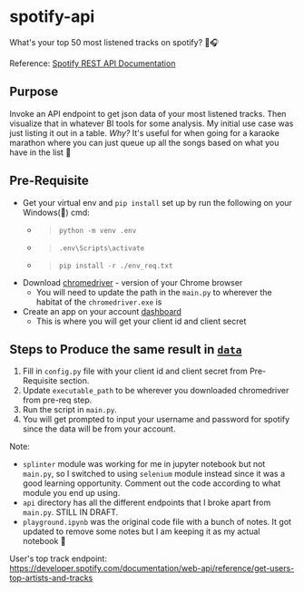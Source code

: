 # spotify-api
What's your top 50 most listened tracks on spotify? 🎵🎧

Reference: [Spotify REST API Documentation](https://developer.spotify.com/documentation/web-api/tutorials/getting-started#create-an-app)

## Purpose
Invoke an API endpoint to get json data of your most listened tracks. Then visualize that in whatever BI tools for some analysis. My initial use case was just listing it out in a table. <i>Why?</i> It's useful for when going for a karaoke marathon where you can just queue up all the songs based on what you have in the list 🎤

## Pre-Requisite
- Get your virtual env and `pip install` set up by run the following on your Windows(👀) cmd:
    - >`python -m venv .env`
    - >`.env\Scripts\activate`
    - >`pip install -r ./env_req.txt`
- Download [chromedriver](https://chromedriver.chromium.org/downloads) - version of your Chrome browser
    - You will need to update the path in the `main.py` to wherever the habitat of the `chromedriver.exe` is 
- Create an app on your account [dashboard](https://developer.spotify.com/dashboard)
    - This is where you will get your client id and client secret

## Steps to Produce the same result in [`data`](<add link to data folder>)

1. Fill in `config.py` file with your client id and client secret from Pre-Requisite section.
1. Update `executable_path` to be wherever you downloaded chromedriver from pre-req step.
1. Run the script in `main.py`.
1. You will get prompted to input your username and password for spotify since the data will be from your account.

Note: 
- `splinter` module was working for me in jupyter notebook but not `main.py`, so I switched to using `selenium` module instead since it was a good learning opportunity. Comment out the code according to what module you end up using.
- `api` directory has all the different endpoints that I broke apart from `main.py`. STILL IN DRAFT.
- `playground.ipynb` was the original code file with a bunch of notes. It got updated to remove some notes but I am keeping it as my actual notebook 📓

User's top track endpoint: https://developer.spotify.com/documentation/web-api/reference/get-users-top-artists-and-tracks
